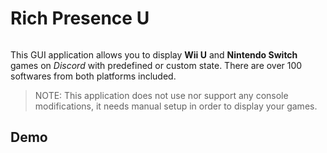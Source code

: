 # Rich Presence U
<div align="center">
    <p><img src="https://github.com/MarioSilvaGH/Rich-Presence-U/blob/master/Assets/logo_txt.png" alt="" /></p>
</div>

This GUI application allows you to display **Wii U** and **Nintendo Switch** games on *Discord* with predefined or custom state. There are over 100 softwares from both platforms included. 
> NOTE: This application does not use nor support any console modifications, it needs manual setup in order to display your games.

## Demo
<div align="center">
    <p><img src="https://github.com/MarioSilvaGH/Rich-Presence-U/blob/master/Assets/demo_modes.gif" alt="" /></p>
</div>
 
